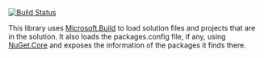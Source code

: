 [![Build Status](https://sandera.visualstudio.com/_apis/public/build/definitions/0c96c15e-785f-4837-abb8-27bbc6bb2a7e/17/badge)]()

This library uses [Microsoft.Build](1) to load solution files and projects that are in the solution. It also loads the packages.config file, if any, using [NuGet.Core](2) and exposes the information of the packages it finds there.

[1]: https://www.nuget.org/packages/Microsoft.Build/
[2]: https://www.nuget.org/packages/NuGet.Core/
